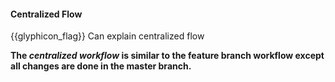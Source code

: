 <div id="title">

#### Centralized Flow

</div>

<span id="prereqs"><dynamic-panel src="../featureBranchFlow/unit-inElsewhere-asFlat.md" boilerplate header="%%{{ icon_prereq }} Revision Control → Feature Branch Workflow%%" /></span>

<span id="outcomes">{{glyphicon_flag}} Can explain centralized flow</span>

<div id="body">

**The _centralized workflow_ is similar to the feature branch workflow except all changes are done in the master branch.**

</div>

<div id="extras">
  <include src="resources.md" />
</div>